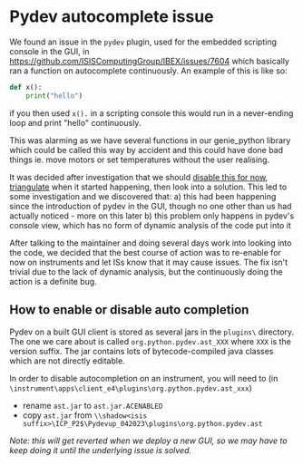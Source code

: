 # Pydev autocomplete issue

We found an issue in the `pydev` plugin, used for the embedded scripting console in the GUI, in https://github.com/ISISComputingGroup/IBEX/issues/7604 which basically ran a function on autocomplete continuously. An example of this is like so: 

```python 
def x():
    print("hello")
```

if you then used `x().` in a scripting console this would run in a never-ending loop and print "hello" continuously. 

This was alarming as we have several functions in our genie_python library which could be called this way by accident and this could have done bad things ie. move motors or set temperatures without the user realising. 

It was decided after investigation that we should [disable this for now](https://github.com/ISISComputingGroup/Pydev/pull/4), [triangulate](https://github.com/ISISComputingGroup/IBEX/issues/7850) when it started happening, then look into a solution. This led to some investigation and we discovered that: 
a) this had been happening since the introduction of pydev in the GUI, though no one other than us had actually noticed - more on this later
b) this problem only happens in pydev's console view, which has no form of dynamic analysis of the code put into it

After talking to the maintainer and doing several days work into looking into the code, we decided that the best course of action was to re-enable for now on instruments and let ISs know that it may cause issues. The fix isn't trivial due to the lack of dynamic analysis, but the continuously doing the action is a definite bug.

## How to enable or disable auto completion
Pydev on a built GUI client is stored as several jars in the `plugins\` directory. The one we care about is called `org.python.pydev.ast_XXX` where `XXX` is the version suffix. The jar contains lots of bytecode-compiled java classes which are not directly editable. 

In order to disable autocompletion on an instrument, you will need to (in `\instrument\apps\client_e4\plugins\org.python.pydev.ast_xxx`)

- rename `ast.jar` to `ast.jar.ACENABLED`
- copy `ast.jar` from `\\shadow<isis suffix>\ICP_P2$\Pydevup_042023\plugins\org.python.pydev.ast`

_Note: this will get reverted when we deploy a new GUI, so we may have to keep doing it until the underlying issue is solved._

